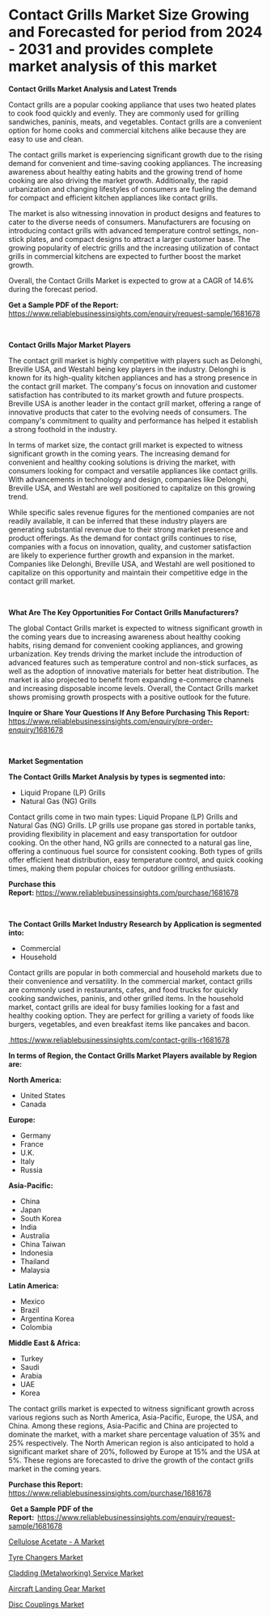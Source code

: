 <p><h1>Contact Grills Market Size Growing and Forecasted for period from 2024 - 2031 and provides complete market analysis of this market</h1></p><p><strong>Contact Grills Market Analysis and Latest Trends</strong></p>
<p><p>Contact grills are a popular cooking appliance that uses two heated plates to cook food quickly and evenly. They are commonly used for grilling sandwiches, paninis, meats, and vegetables. Contact grills are a convenient option for home cooks and commercial kitchens alike because they are easy to use and clean.</p><p>The contact grills market is experiencing significant growth due to the rising demand for convenient and time-saving cooking appliances. The increasing awareness about healthy eating habits and the growing trend of home cooking are also driving the market growth. Additionally, the rapid urbanization and changing lifestyles of consumers are fueling the demand for compact and efficient kitchen appliances like contact grills.</p><p>The market is also witnessing innovation in product designs and features to cater to the diverse needs of consumers. Manufacturers are focusing on introducing contact grills with advanced temperature control settings, non-stick plates, and compact designs to attract a larger customer base. The growing popularity of electric grills and the increasing utilization of contact grills in commercial kitchens are expected to further boost the market growth.</p><p>Overall, the Contact Grills Market is expected to grow at a CAGR of 14.6% during the forecast period.</p></p>
<p><strong>Get a Sample PDF of the Report:&nbsp;</strong> <a href="https://www.reliablebusinessinsights.com/enquiry/request-sample/1681678">https://www.reliablebusinessinsights.com/enquiry/request-sample/1681678</a></p>
<p>&nbsp;</p>
<p><strong>Contact Grills Major Market Players</strong></p>
<p><p>The contact grill market is highly competitive with players such as Delonghi, Breville USA, and Westahl being key players in the industry. Delonghi is known for its high-quality kitchen appliances and has a strong presence in the contact grill market. The company's focus on innovation and customer satisfaction has contributed to its market growth and future prospects. Breville USA is another leader in the contact grill market, offering a range of innovative products that cater to the evolving needs of consumers. The company's commitment to quality and performance has helped it establish a strong foothold in the industry.</p><p>In terms of market size, the contact grill market is expected to witness significant growth in the coming years. The increasing demand for convenient and healthy cooking solutions is driving the market, with consumers looking for compact and versatile appliances like contact grills. With advancements in technology and design, companies like Delonghi, Breville USA, and Westahl are well positioned to capitalize on this growing trend.</p><p>While specific sales revenue figures for the mentioned companies are not readily available, it can be inferred that these industry players are generating substantial revenue due to their strong market presence and product offerings. As the demand for contact grills continues to rise, companies with a focus on innovation, quality, and customer satisfaction are likely to experience further growth and expansion in the market. Companies like Delonghi, Breville USA, and Westahl are well positioned to capitalize on this opportunity and maintain their competitive edge in the contact grill market.</p></p>
<p>&nbsp;</p>
<p><strong>What Are The Key Opportunities For Contact Grills Manufacturers?</strong></p>
<p><p>The global Contact Grills market is expected to witness significant growth in the coming years due to increasing awareness about healthy cooking habits, rising demand for convenient cooking appliances, and growing urbanization. Key trends driving the market include the introduction of advanced features such as temperature control and non-stick surfaces, as well as the adoption of innovative materials for better heat distribution. The market is also projected to benefit from expanding e-commerce channels and increasing disposable income levels. Overall, the Contact Grills market shows promising growth prospects with a positive outlook for the future.</p></p>
<p><strong>Inquire or Share Your Questions If Any Before Purchasing This Report:</strong> <a href="https://www.reliablebusinessinsights.com/enquiry/pre-order-enquiry/1681678">https://www.reliablebusinessinsights.com/enquiry/pre-order-enquiry/1681678</a></p>
<p>&nbsp;</p>
<p><strong>Market Segmentation</strong></p>
<p><strong>The Contact Grills Market Analysis by types is segmented into:</strong></p>
<p><ul><li>Liquid Propane (LP) Grills</li><li>Natural Gas (NG) Grills</li></ul></p>
<p><p>Contact grills come in two main types: Liquid Propane (LP) Grills and Natural Gas (NG) Grills. LP grills use propane gas stored in portable tanks, providing flexibility in placement and easy transportation for outdoor cooking. On the other hand, NG grills are connected to a natural gas line, offering a continuous fuel source for consistent cooking. Both types of grills offer efficient heat distribution, easy temperature control, and quick cooking times, making them popular choices for outdoor grilling enthusiasts.</p></p>
<p><strong>Purchase this Report:&nbsp;</strong><a href="https://www.reliablebusinessinsights.com/purchase/1681678">https://www.reliablebusinessinsights.com/purchase/1681678</a></p>
<p>&nbsp;</p>
<p><strong>The Contact Grills Market Industry Research by Application is segmented into:</strong></p>
<p><ul><li>Commercial</li><li>Household</li></ul></p>
<p><p>Contact grills are popular in both commercial and household markets due to their convenience and versatility. In the commercial market, contact grills are commonly used in restaurants, cafes, and food trucks for quickly cooking sandwiches, paninis, and other grilled items. In the household market, contact grills are ideal for busy families looking for a fast and healthy cooking option. They are perfect for grilling a variety of foods like burgers, vegetables, and even breakfast items like pancakes and bacon.</p></p>
<p><a href="https://www.reliablebusinessinsights.com/contact-grills-r1681678">&nbsp;https://www.reliablebusinessinsights.com/contact-grills-r1681678</a></p>
<p><strong>In terms of Region, the Contact Grills Market Players available by Region are:</strong></p>
<p>
    <p> <strong> North America: </strong>
        <ul>
            <li>United States</li>
            <li>Canada</li>
        </ul>
        </p> 
    <p> <strong> Europe: </strong>
        <ul>
            <li>Germany</li>
            <li>France</li>
            <li>U.K.</li>
            <li>Italy</li>
            <li>Russia</li>
        </ul>
        </p> 
    <p> <strong> Asia-Pacific: </strong>
        <ul>
            <li>China</li>
            <li>Japan</li>
            <li>South Korea</li>
            <li>India</li>
            <li>Australia</li>
            <li>China Taiwan</li>
            <li>Indonesia</li>
            <li>Thailand</li>
            <li>Malaysia</li>
        </ul>
        </p> 
    <p> <strong> Latin America: </strong>
        <ul>
            <li>Mexico</li>
            <li>Brazil</li>
            <li>Argentina Korea</li>
            <li>Colombia</li>
        </ul>
        </p> 
    <p> <strong> Middle East & Africa: </strong>
        <ul>
            <li>Turkey</li>
            <li>Saudi</li>
            <li>Arabia</li>
            <li>UAE</li>
            <li>Korea</li>
        </ul>
    </p>
    </p>
<p><p>The contact grills market is expected to witness significant growth across various regions such as North America, Asia-Pacific, Europe, the USA, and China. Among these regions, Asia-Pacific and China are projected to dominate the market, with a market share percentage valuation of 35% and 25% respectively. The North American region is also anticipated to hold a significant market share of 20%, followed by Europe at 15% and the USA at 5%. These regions are forecasted to drive the growth of the contact grills market in the coming years.</p></p>
<p><strong>Purchase this Report: </strong><a href="https://www.reliablebusinessinsights.com/purchase/1681678">https://www.reliablebusinessinsights.com/purchase/1681678</a></p>
<p>&nbsp;<strong>Get a Sample PDF of the Report:&nbsp;&nbsp;</strong><a href="https://www.reliablebusinessinsights.com/enquiry/request-sample/1681678">https://www.reliablebusinessinsights.com/enquiry/request-sample/1681678</a></p>
<p><strong></strong></p>
<p><p><a href="https://www.linkedin.com/pulse/cellulose-acetate-market-investigation-industry-evolution-forecast-833if?trackingId=zTJFHtUPTUOy7rI4YO3x8Q%3D%3D">Cellulose Acetate - A Market</a></p><p><a href="https://github.com/lairestrong/Market-Research-Report-List-1/blob/main/tyre-changers-market.md">Tyre Changers Market</a></p><p><a href="https://issuu.com/reportprime-2/docs/cladding-metalworking-service-market-size-2030.ppt">Cladding (Metalworking) Service Market</a></p><p><a href="https://github.com/drzsklfn31/Market-Research-Report-List-1/blob/main/aircraft-landing-gear-market.md">Aircraft Landing Gear Market</a></p><p><a href="https://www.linkedin.com/pulse/disc-couplings-market-research-report-forecast-growth-prospects-pupic?trackingId=mLInJDcxSOWTdHs79NmSHA%3D%3D">Disc Couplings Market</a></p></p>